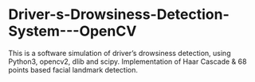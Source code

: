 # Driver-s-Drowsiness-Detection-System---OpenCV
This is a software simulation of driver’s drowsiness detection, using Python3, opencv2, dlib and scipy. Implementation of Haar Cascade &amp; 68 points based facial landmark detection. 
